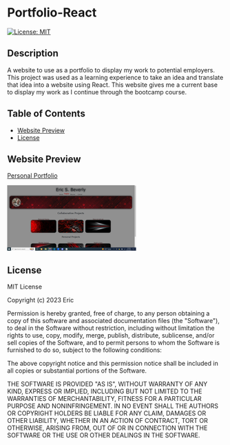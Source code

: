 # Portfolio-React

[![License: MIT](https://img.shields.io/badge/License-MIT-yellow.svg)](https://opensource.org/licenses/MIT)


## Description

A website to use as a portfolio to display my work to potential employers. This project was used as a learning experience to take an idea and translate that idea into a website using React. This website gives me a current base to display my work as I continue through the bootcamp course.

## Table of Contents
- [Website Preview](#website-preview)
- [License](#license)

## Website Preview

[Personal Portfolio](https://esbev-portfolio.netlify.app/)

[![name](./src/assets/images/ss.png)](https://esbev-portfolio.netlify.app/)

## License

MIT License

Copyright (c) 2023 Eric

Permission is hereby granted, free of charge, to any person obtaining a copy
of this software and associated documentation files (the "Software"), to deal
in the Software without restriction, including without limitation the rights
to use, copy, modify, merge, publish, distribute, sublicense, and/or sell
copies of the Software, and to permit persons to whom the Software is
furnished to do so, subject to the following conditions:

The above copyright notice and this permission notice shall be included in all
copies or substantial portions of the Software.

THE SOFTWARE IS PROVIDED "AS IS", WITHOUT WARRANTY OF ANY KIND, EXPRESS OR
IMPLIED, INCLUDING BUT NOT LIMITED TO THE WARRANTIES OF MERCHANTABILITY,
FITNESS FOR A PARTICULAR PURPOSE AND NONINFRINGEMENT. IN NO EVENT SHALL THE
AUTHORS OR COPYRIGHT HOLDERS BE LIABLE FOR ANY CLAIM, DAMAGES OR OTHER
LIABILITY, WHETHER IN AN ACTION OF CONTRACT, TORT OR OTHERWISE, ARISING FROM,
OUT OF OR IN CONNECTION WITH THE SOFTWARE OR THE USE OR OTHER DEALINGS IN THE
SOFTWARE.